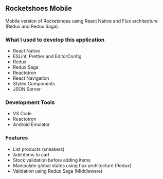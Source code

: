 ## Rocketshoes Mobile

Mobile version of Rocketshoes using React Native and Flux architecture (Redux and Redux Saga).

### What I used to develop this application

- React Native
- ESLint, Prettier and EditorConfig
- Redux
- Redux Saga
- Reactotron
- React Navigation
- Styled Components
- JSON Server

### Development Tools
- VS Code
- Reactotron
- Android Emulator

### Features
- List products (sneakers)
- Add items to cart
- Stock validation before adding items
- Manipulate global states using flux architecture (Redux)
- Validation using Redux Saga (Middleware)


